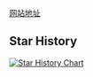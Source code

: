 [网站地址](https://derekazhang.github.io/fe-skill/)

## Star History

[![Star History Chart](https://api.star-history.com/svg?repos=derekazhang/fe-skill&type=Date)](https://star-history.com/#derekazhang/fe-skill&Date)
